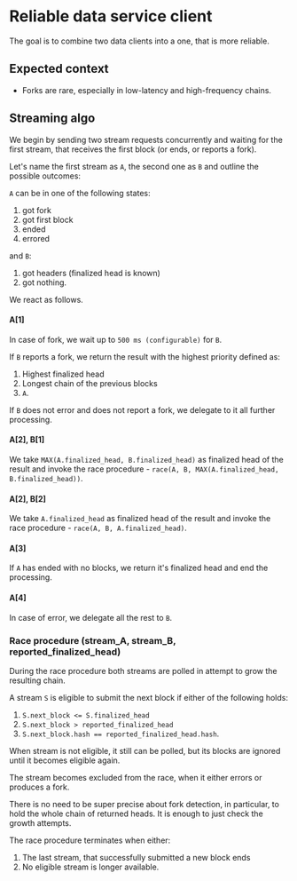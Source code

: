 # Reliable data service client

The goal is to combine two data clients into a one, that is more reliable.

## Expected context

* Forks are rare, especially in low-latency and high-frequency chains.

## Streaming algo

We begin by sending two stream requests concurrently and waiting for the first stream, 
that receives the first block (or ends, or reports a fork). 

Let's name the first stream as `A`, the second one as `B` and outline the possible outcomes:

`A` can be in one of the following states:

1. got fork
2. got first block
3. ended
4. errored

and `B`:

1. got headers (finalized head is known)
2. got nothing.

We react as follows.

#### A[1]

In case of fork, we wait up to `500 ms (configurable)` for `B`. 

If `B` reports a fork, we return the result with the highest priority defined as:

1. Highest finalized head
2. Longest chain of the previous blocks
3. `A`.

If `B` does not error and does not report a fork, we delegate to it all further processing.

#### A[2], B[1]

We take `MAX(A.finalized_head, B.finalized_head)` as finalized head of the result 
and invoke the race procedure - `race(A, B, MAX(A.finalized_head, B.finalized_head))`.

#### A[2], B[2]

We take `A.finalized_head` as finalized head of the result 
and invoke the race procedure - `race(A, B, A.finalized_head)`.

#### A[3]

If `A` has ended with no blocks, we return it's finalized head and end the processing.

#### A[4]

In case of error, we delegate all the rest to `B`.

### Race procedure (stream_A, stream_B, reported_finalized_head)

During the race procedure both streams are polled in attempt to grow the resulting chain.

A stream `S` is eligible to submit the next block if either of the following holds:

1. `S.next_block <= S.finalized_head`
2. `S.next_block > reported_finalized_head`
3. `S.next_block.hash == reported_finalized_head.hash`.

When stream is not eligible, it still can be polled, 
but its blocks are ignored until it becomes eligible again.

The stream becomes excluded from the race, when it either errors or produces a fork.

There is no need to be super precise about fork detection, in particular, to hold the whole chain
of returned heads. It is enough to just check the growth attempts.

The race procedure terminates when either:

1. The last stream, that successfully submitted a new block ends
2. No eligible stream is longer available.
